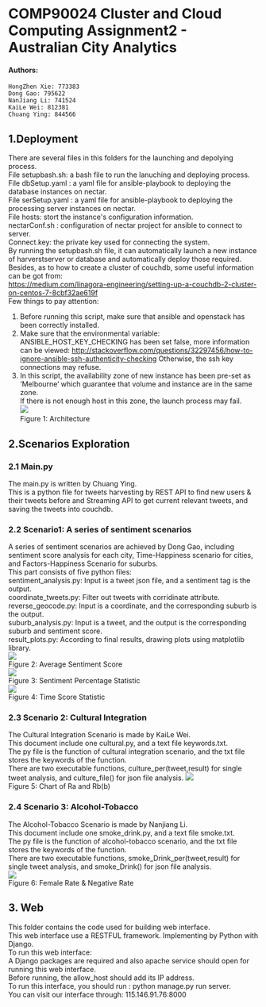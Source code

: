# COMP90024 Cluster and Cloud Computing Assignment2 - Australian City Analytics
#### Authors:
    HongZhen Xie: 773383
    Dong Gao: 795622
    NanJiang Li: 741524
    KaiLe Wei: 812381
    Chuang Ying: 844566
## 1.Deployment
There are several files in this folders for the launching and depolying process.<br>
File setupbash.sh: a bash file to run the lanuching and deploying process. <br>
File dbSetup.yaml : a yaml file for ansible-playbook to deploying the database instances on nectar.<br>
File serSetup.yaml : a yaml file for ansible-playbook to deploying the processing server instances on nectar.<br>
File hosts: stort the instance's configuration information.<br>
nectarConf.sh : configuration of nectar project for ansible to connect to server.<br>
Connect.key: the private key used for connecting the system.<br>
By running the setupbash.sh file, it can automatically launch a new instance of harverstserver or database and automatically deploy those required.<br>
Besides, as to how to create a cluster of couchdb, some useful information can be got from:<br>
https://medium.com/linagora-engineering/setting-up-a-couchdb-2-cluster-on-centos-7-8cbf32ae619f<br>
Few things to pay attention:<br>
1. Before running this script, make sure that ansible and openstack has been correctly installed.<br>
2. Make sure that the environmental variable: ANSIBLE_HOST_KEY_CHECKING has been set false,  more information can be viewed: http://stackoverflow.com/questions/32297456/how-to-ignore-ansible-ssh-authenticity-checking
Otherwise, the ssh key connections may refuse.<br>
3. In this script, the availability zone of new instance has been pre-set as ‘Melbourne’ which guarantee that volume and instance are in the same zone.<br>
If there is not enough host in this zone, the launch process may fail.<br>
![](https://github.com/haluokele/Australian_City_Analytics/blob/master/readme_images/fig1.png)<br>
Figure 1: Architecture<br>

## 2.Scenarios Exploration
### 2.1 Main.py
The main.py is written by Chuang Ying.<br>
This is a python file for tweets harvesting by REST API to find new users & their tweets before and Streaming API to get current relevant tweets, and saving the tweets into couchdb.
### 2.2 Scenario1: A series of sentiment scenarios
A series of sentiment scenarios are achieved by Dong Gao, including sentiment score analysis for each city, Time-Happiness scenario for cities, and Factors-Happiness Scenario for suburbs. <br>
This part consists of five python files:<br>
sentiment_analysis.py: Input is a tweet json file, and a sentiment tag is the output.<br>
coordinate_tweets.py: Filter out tweets with corridinate attribute.<br>
reverse_geocode.py: Input is a coordinate, and the corresponding suburb is the output.<br>
suburb_analysis.py: Input is a tweet, and the output is the corresponding suburb and sentiment score.<br>
result_plots.py: According to final results, drawing plots using matplotlib library.<br>
![](https://github.com/haluokele/Australian_City_Analytics/blob/master/readme_images/fig2.png)<br>
Figure 2: Average Sentiment Score<br>
![](https://github.com/haluokele/Australian_City_Analytics/blob/master/readme_images/fig3.png)<br>
Figure 3: Sentiment Percentage Statistic<br>
![](https://github.com/haluokele/Australian_City_Analytics/blob/master/readme_images/fig4.png)<br>
Figure 4: Time Score Statistic<br>
### 2.3 Scenario 2: Cultural Integration
The Cultural Integration Scenario is made by KaiLe Wei.<br>
This document include one cultural.py, and a text file keywords.txt.<br>
The py file is the function of cultural integration  scenario, and the txt file stores the keywords of the function.<br>
There are two executable functions, culture_per(tweet,result) for single tweet analysis, and culture_file() for json file analysis.
![](https://github.com/haluokele/Australian_City_Analytics/blob/master/readme_images/fig5.png)<br>
Figure 5: Chart of Ra and Rb(b)<br>
### 2.4 Scenario 3: Alcohol-Tobacco
The Alcohol-Tobacco Scenario is made by Nanjiang Li.<br>
This document include one smoke_drink.py, and a text file smoke.txt.<br>
The py file is the function of alcohol-tobacco scenario, and the txt file stores the keywords of the function.<br>
There are two executable functions, smoke_Drink_per(tweet,result) for single tweet analysis, and smoke_Drink() for json file analysis.<br>
![](https://github.com/haluokele/Australian_City_Analytics/blob/master/readme_images/fig6.png)<br>
Figure 6: Female Rate & Negative Rate<br>
## 3. Web
This folder contains the code used for building web interface.<br>
This web interface use a RESTFUL framework. Implementing by Python with Django.<br>
To run this web interface: <br>
A Django packages are required and also apache service should open for running this web interface.<br>
Before running, the allow_host should add its IP address.  <br>
To run this interface,  you should run :  python manage.py run server.<br>
You can visit our interface through: 115.146.91.76:8000






